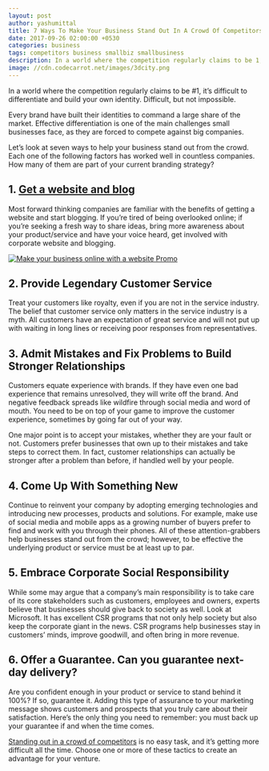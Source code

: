 ```yaml
---
layout: post
author: yashumittal
title: 7 Ways To Make Your Business Stand Out In A Crowd Of Competitors
date: 2017-09-26 02:00:00 +0530
categories: business
tags: competitors business smallbiz smallbusiness
description: In a world where the competition regularly claims to be 1, it’s difficult to differentiate and build your own identity. Difficult, but not impossible.
image: //cdn.codecarrot.net/images/3dcity.png
---
```


In a world where the competition regularly claims to be #1, it’s difficult to differentiate and build your own identity. Difficult, but not impossible.

Every brand have built their identities to command a large share of the market. Effective differentiation is one of the main challenges small businesses face, as they are forced to compete against big companies.

Let’s look at seven ways to help your business stand out from the crowd. Each one of the following factors has worked well in countless companies. How many of them are part of your current branding strategy?

## 1. **[Get a website and blog](//codecarrot.net/)**

Most forward thinking companies are familiar with the benefits of getting a website and start blogging. If you’re tired of being overlooked online; if you’re seeking a fresh way to share ideas, bring more awareness about your product/service and have your voice heard, get involved with corporate website and blogging.

[![Make your business online with a website Promo](//cdn.codecarrot.net/images/lady-siting-and-working-on-laptop-make-business-online-with-a-website-promo.png)](//codecarrot.net/)

## 2. Provide Legendary Customer Service

Treat your customers like royalty, even if you are not in the service industry. The belief that customer service only matters in the service industry is a myth. All customers have an expectation of great service and will not put up with waiting in long lines or receiving poor responses from representatives.

## 3. Admit Mistakes and Fix Problems to Build Stronger Relationships

Customers equate experience with brands. If they have even one bad experience that remains unresolved, they will write off the brand. And negative feedback spreads like wildfire through social media and word of mouth. You need to be on top of your game to improve the customer experience, sometimes by going far out of your way.

One major point is to accept your mistakes, whether they are your fault or not. Customers prefer businesses that own up to their mistakes and take steps to correct them. In fact, customer relationships can actually be stronger after a problem than before, if handled well by your people.

## 4. Come Up With Something New

Continue to reinvent your company by adopting emerging technologies and introducing new processes, products and solutions. For example, make use of social media and mobile apps as a growing number of buyers prefer to find and work with you through their phones. All of these attention-grabbers help businesses stand out from the crowd; however, to be effective the underlying product or service must be at least up to par.

## 5. Embrace Corporate Social Responsibility

While some may argue that a company’s main responsibility is to take care of its core stakeholders such as customers, employees and owners, experts believe that businesses should give back to society as well. Look at Microsoft. It has excellent CSR programs that not only help society but also keep the corporate giant in the news. CSR programs help businesses stay in customers’ minds, improve goodwill, and often bring in more revenue.

## 6. Offer a Guarantee. Can you guarantee next-day delivery?

Are you confident enough in your product or service to stand behind it 100%? If so, guarantee it. Adding this type of assurance to your marketing message shows customers and prospects that you truly care about their satisfaction. Here’s the only thing you need to remember: you must back up your guarantee if and when the time comes.

[Standing out in a crowd of competitors](//codecarrot.net/) is no easy task, and it’s getting more difficult all the time. Choose one or more of these tactics to create an advantage for your venture.
